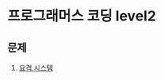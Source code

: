 # 프로그래머스 코딩 level2

## 문제
1. [요격 시스템](https://github.com/malvr00/Java-algorithm/blob/master/programmers/level2/stap1/READEME.md)
